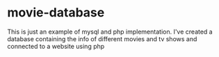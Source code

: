 # movie-database
This is just an example of mysql and php implementation. I've created a database containing the info of different movies and tv shows and connected to a website using php
